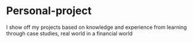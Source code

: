# Personal-project
I show off my projects based on knowledge and experience from learning through case studies, real world in a financial world
